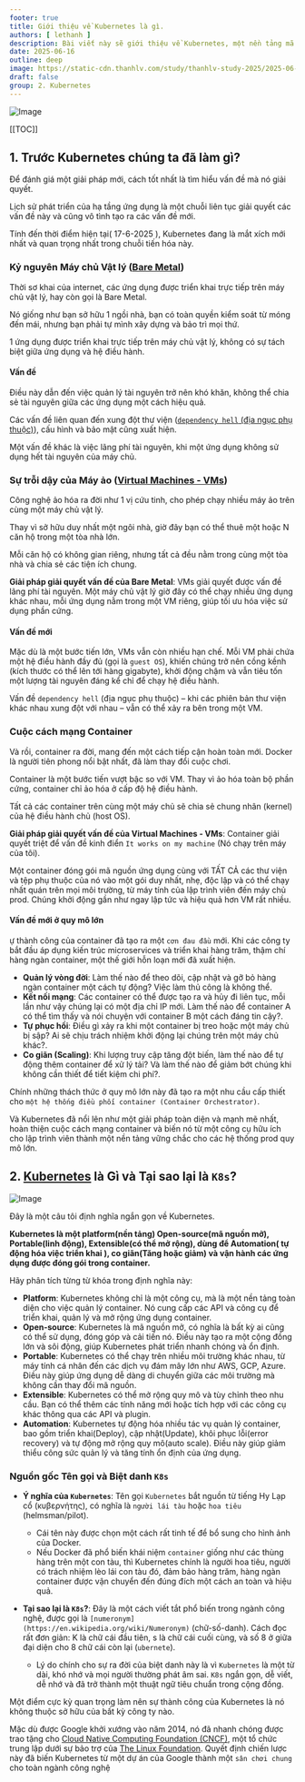 ```yaml
---
footer: true
title: Giới thiệu về Kubernetes là gì.
authors: [ lethanh ]
description: Bài viết này sẽ giới thiệu về Kubernetes, một nền tảng mã nguồn mở để tự động hóa việc triển khai, mở rộng và quản lý các ứng dụng container.
date: 2025-06-16
outline: deep
image: https://static-cdn.thanhlv.com/study/thanhlv-study-2025/2025-06-16-gioi-thieu-ve-kubernetes/kubernetes2.png
draft: false
group: 2. Kubernetes
---
```


![Image](https://static-cdn.thanhlv.com/study/thanhlv-study-2025/2025-06-16-gioi-thieu-ve-kubernetes/kubernetes2.png)

[[TOC]]

## 1. Trước Kubernetes chúng ta đã làm gì?

Để đánh giá một giải pháp mới, cách tốt nhất là tìm hiểu vấn đề mà nó giải quyết.

Lịch sử phát triển của hạ tầng ứng dụng là một chuỗi liên tục giải quyết các vấn đề này và cũng vô tình tạo ra các vấn đề mới.

Tính đến thời điểm hiện tại( 17-6-2025 ), Kubernetes đang là mắt xích mới nhất và quan trọng nhất trong chuỗi tiến hóa này.

### Kỷ nguyên Máy chủ Vật lý ([Bare Metal](https://en.wikipedia.org/wiki/Bare-metal_server))

Thời sơ khai của internet, các ứng dụng được triển khai trực tiếp trên máy chủ vật lý, hay còn gọi là Bare Metal.

Nó giống như bạn sở hữu 1 ngồi nhà, bạn có toàn quyền kiểm soát từ móng đến mái, nhưng bạn phải tự mình xây dựng và bảo trì mọi thứ.

1 ứng dụng được triển khai trực tiếp trên máy chủ vật lý, không có sự tách biệt giữa ứng dụng và hệ điều hành.

#### Vấn đề
Điều này dẫn đến việc quản lý tài nguyên trở nên khó khăn, không thể chia sẻ tài nguyên giữa các ứng dụng một cách hiệu quả.

Các vấn đề liên quan đến xung đột thư viện ([`dependency hell` (địa ngục phụ thuộc)](https://en.wikipedia.org/wiki/Dependency_hell)), cấu hình và bảo mật cũng xuất hiện.

Một vấn đề khác là việc lãng phí tài nguyên, khi một ứng dụng không sử dụng hết tài nguyên của máy chủ.

### Sự trỗi dậy của Máy ảo ([Virtual Machines - VMs](https://vi.wikipedia.org/wiki/M%C3%A1y_%E1%BA%A3o))

Công nghệ ảo hóa ra đời như 1 vị cứu tinh, cho phép chạy nhiều máy ảo trên cùng một máy chủ vật lý.

Thay vì sở hữu duy nhất một ngôi nhà, giờ đây bạn có thể thuê một hoặc N căn hộ trong một tòa nhà lớn.

Mỗi căn hộ có không gian riêng, nhưng tất cả đều nằm trong cùng một tòa nhà và chia sẻ các tiện ích chung.

**Giải pháp giải quyết vấn đề của Bare Metal**: VMs giải quyết được vấn đề lãng phí tài nguyên. Một máy chủ vật lý giờ đây có thể chạy nhiều ứng dụng khác nhau, mỗi ứng dụng nằm trong một VM riêng, giúp tối ưu hóa việc sử dụng phần cứng.

#### Vấn đề mới
Mặc dù là một bước tiến lớn, VMs vẫn còn nhiều hạn chế. Mỗi VM phải chứa một hệ điều hành đầy đủ (gọi là `guest OS`), khiến chúng trở nên cồng kềnh (kích thước có thể lên tới hàng gigabyte), khởi động chậm và vẫn tiêu tốn một lượng tài nguyên đáng kể chỉ để chạy hệ điều hành.

Vấn đề `dependency hell` (địa ngục phụ thuộc) – khi các phiên bản thư viện khác nhau xung đột với nhau – vẫn có thể xảy ra bên trong một VM.

### Cuộc cách mạng Container
Và rồi, container ra đời, mang đến một cách tiếp cận hoàn toàn mới. Docker là người tiên phong nổi bật nhất, đã làm thay đổi cuộc chơi.

Container là một bước tiến vượt bậc so với VM. Thay vì ảo hóa toàn bộ phần cứng, container chỉ ảo hóa ở cấp độ hệ điều hành. 

Tất cả các container trên cùng một máy chủ sẽ chia sẻ chung nhân (kernel) của hệ điều hành chủ (host OS).

**Giải pháp giải quyết vấn đề của Virtual Machines - VMs**: Container giải quyết triệt để vấn đề kinh điển `It works on my machine` (Nó chạy trên máy của tôi).

Một container đóng gói mã nguồn ứng dụng cùng với TẤT CẢ các thư viện và tệp phụ thuộc của nó vào một gói duy nhất, nhẹ, độc lập và có thể chạy nhất quán trên mọi môi trường, từ máy tính của lập trình viên đến máy chủ prod. Chúng khởi động gần như ngay lập tức và hiệu quả hơn VM rất nhiều.

#### Vấn đề mới ở quy mô lớn

ự thành công của container đã tạo ra một `cơn đau đầu` mới. Khi các công ty bắt đầu áp dụng kiến trúc microservices và triển khai hàng trăm, thậm chí hàng ngàn container, một thế giới hỗn loạn mới đã xuất hiện.
- **Quản lý vòng đời**: Làm thế nào để theo dõi, cập nhật và gỡ bỏ hàng ngàn container một cách tự động? Việc làm thủ công là không thể.
- **Kết nối mạng**: Các container có thể được tạo ra và hủy đi liên tục, mỗi lần như vậy chúng lại có một địa chỉ IP mới. Làm thế nào để container A có thể tìm thấy và nói chuyện với container B một cách đáng tin cậy?.
- **Tự phục hồi**: Điều gì xảy ra khi một container bị treo hoặc một máy chủ bị sập? Ai sẽ chịu trách nhiệm khởi động lại chúng trên một máy chủ khác?.
- **Co giãn (Scaling)**: Khi lượng truy cập tăng đột biến, làm thế nào để tự động thêm container để xử lý tải? Và làm thế nào để giảm bớt chúng khi không cần thiết để tiết kiệm chi phí?.

Chính những thách thức ở quy mô lớn này đã tạo ra một nhu cầu cấp thiết cho `một hệ thống điều phối container (Container Orchestrator)`. 

Và Kubernetes đã nổi lên như một giải pháp toàn diện và mạnh mẽ nhất, hoàn thiện cuộc cách mạng container và biến nó từ một công cụ hữu ích cho lập trình viên thành một nền tảng vững chắc cho các hệ thống prod quy mô lớn.

## 2. [Kubernetes](https://kubernetes.io/) là Gì và Tại sao lại là `K8s`?

![Image](https://static-cdn.thanhlv.com/study/thanhlv-study-2025/2025-06-16-gioi-thieu-ve-kubernetes/kubernetes2.png)

Đây là một câu tôi định nghĩa ngắn gọn về Kubernetes.

**Kubernetes là một platform(nền tảng) Open-source(mã nguồn mở), Portable(linh động), Extensible(có thể mở rộng), dùng để Automation( tự động hóa việc triển khai ), co giãn(Tăng hoặc giảm) và vận hành các ứng dụng được đóng gói trong container.**


Hãy phân tích từng từ khóa trong định nghĩa này:
- **Platform**: Kubernetes không chỉ là một công cụ, mà là một nền tảng toàn diện cho việc quản lý container. Nó cung cấp các API và công cụ để triển khai, quản lý và mở rộng ứng dụng container.
- **Open-source**: Kubernetes là mã nguồn mở, có nghĩa là bất kỳ ai cũng có thể sử dụng, đóng góp và cải tiến nó. Điều này tạo ra một cộng đồng lớn và sôi động, giúp Kubernetes phát triển nhanh chóng và ổn định.
- **Portable**: Kubernetes có thể chạy trên nhiều môi trường khác nhau, từ máy tính cá nhân đến các dịch vụ đám mây lớn như AWS, GCP, Azure. Điều này giúp ứng dụng dễ dàng di chuyển giữa các môi trường mà không cần thay đổi mã nguồn.
- **Extensible**: Kubernetes có thể mở rộng quy mô và tùy chỉnh theo nhu cầu. Bạn có thể thêm các tính năng mới hoặc tích hợp với các công cụ khác thông qua các API và plugin.
- **Automation**: Kubernetes tự động hóa nhiều tác vụ quản lý container, bao gồm triển khai(Deploy), cập nhật(Update), khôi phục lỗi(error recovery) và tự động mở rộng quy mô(auto scale). Điều này giúp giảm thiểu công sức quản lý và tăng tính ổn định của ứng dụng.

### Nguồn gốc Tên gọi và Biệt danh `K8s`
- **Ý nghĩa của `Kubernetes`**: Tên gọi `Kubernetes` bắt nguồn từ tiếng Hy Lạp cổ (κυβερνήτης), có nghĩa là `người lái tàu` hoặc `hoa tiêu` (helmsman/pilot). 

  - Cái tên này được chọn một cách rất tinh tế để bổ sung cho hình ảnh của Docker. 
  - Nếu Docker đã phổ biến khái niệm `container` giống như các thùng hàng trên một con tàu, thì Kubernetes chính là người hoa tiêu, người có trách nhiệm lèo lái con tàu đó, đảm bảo hàng trăm, hàng ngàn container được vận chuyển đến đúng đích một cách an toàn và hiệu quả. 

- **Tại sao lại là `K8s`?**:  Đây là một cách viết tắt phổ biến trong ngành công nghệ, được gọi là `[numeronym](https://en.wikipedia.org/wiki/Numeronym)` (chữ-số-danh). Cách đọc rất đơn giản: K là chữ cái đầu tiên, s là chữ cái cuối cùng, và số 8 ở giữa đại diện cho 8 chữ cái còn lại (`ubernete`). 
  - Lý do chính cho sự ra đời của biệt danh này là vì `Kubernetes` là một từ dài, khó nhớ và mọi người thường phát âm sai. `K8s` ngắn gọn, dễ viết, dễ nhớ và đã trở thành một thuật ngữ tiêu chuẩn trong cộng đồng.

Một điểm cực kỳ quan trọng làm nên sự thành công của Kubernetes là nó không thuộc sở hữu của bất kỳ công ty nào. 

Mặc dù được Google khởi xướng vào năm 2014, nó đã nhanh chóng được trao tặng cho [Cloud Native Computing Foundation (CNCF)](https://www.cncf.io/), một tổ chức trung lập dưới sự bảo trợ của [The Linux Foundation](https://www.linuxfoundation.org/). Quyết định chiến lược này đã biến Kubernetes từ một dự án của Google thành một `sân chơi chung` cho toàn ngành công nghệ

